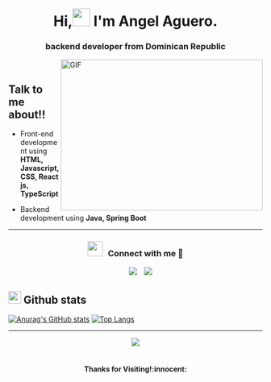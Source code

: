 <h1 align="center">Hi,<img src="https://media.giphy.com/media/hvRJCLFzcasrR4ia7z/giphy.gif" width="35"> I'm Angel Aguero.</h1>


<h3 align="center">backend developer from Dominican Republic</h3>

<a target="_blank">
  <img align="right" top="500" height="300" width="400" alt="GIF" src="https://media.giphy.com/media/SWoSkN6DxTszqIKEqv/giphy.gif">
</a>

<br/>

## Talk to me about!!

- Front-end development using **HTML, Javascript, CSS,  React js, TypeScript**

- Backend development using **Java, Spring Boot**

-----
<h3 align="center" > <img src="https://media.giphy.com/media/iY8CRBdQXODJSCERIr/giphy.gif" width="30" height="30" style="margin-right: 10px;">Connect with me 🤝 </h3>

<p align="center">

 <div align="center"  class="icons-social" style="margin-left: 10px;">
        <a style="margin-left: 10px;"  target="_blank" href="https://www.linkedin.com/in/angel-aguero/">
			<img src="https://img.icons8.com/doodle/40/000000/linkedin--v2.png"></a>
        <a style="margin-left: 10px;" target="_blank" href="https://github.com/Angel-Raa">
		<img src="https://img.icons8.com/doodle/40/000000/github--v1.png"></a>
      </div>
</p>

## <img src="https://raw.githubusercontent.com/marcos-inja/marcos-inja/main/gifs/haha.gif" width="25px"> Github stats


[![Anurag's GitHub stats](https://github-readme-stats.vercel.app/api?username=Angel-Raa)](https://github.com/anuraghazra/github-readme-stats)
[![Top Langs](https://github-readme-stats.vercel.app/api/top-langs/?username=Angel-Raa&layout=compact)](https://github.com/anuraghazra/github-readme-stats)

-----
<p align="center"> 
  <img src="https://raw.githubusercontent.com/saadeghi/saadeghi/master/dino.gif" /><br><br>
</p>

<h4 align="center"> Thanks for Visiting!:innocent:</h4>


<!--
**Angel-Raa/Angel-Raa** is a ✨ _special_ ✨ repository because its `README.md` (this file) appears on your GitHub profile.

